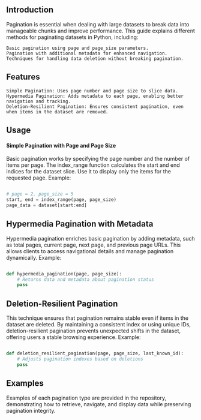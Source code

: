 ## Introduction

Pagination is essential when dealing with large datasets to break data into manageable chunks and improve performance. This guide explains different methods for paginating datasets in Python, including:

    Basic pagination using page and page_size parameters.
    Pagination with additional metadata for enhanced navigation.
    Techniques for handling data deletion without breaking pagination.

## Features

    Simple Pagination: Uses page number and page size to slice data.
    Hypermedia Pagination: Adds metadata to each page, enabling better navigation and tracking.
    Deletion-Resilient Pagination: Ensures consistent pagination, even when items in the dataset are removed.

## Usage
#### Simple Pagination with Page and Page Size

Basic pagination works by specifying the page number and the number of items per page. The index_range function calculates the start and end indices for the dataset slice. Use it to display only the items for the requested page.
Example:

```python

# page = 2, page_size = 5
start, end = index_range(page, page_size)
page_data = dataset[start:end]
```

## Hypermedia Pagination with Metadata

Hypermedia pagination enriches basic pagination by adding metadata, such as total pages, current page, next page, and previous page URLs. This allows clients to access navigational details and manage pagination dynamically.
Example:

```python

def hypermedia_pagination(page, page_size):
    # Returns data and metadata about pagination status
    pass
```
## Deletion-Resilient Pagination

This technique ensures that pagination remains stable even if items in the dataset are deleted. By maintaining a consistent index or using unique IDs, deletion-resilient pagination prevents unexpected shifts in the dataset, offering users a stable browsing experience.
Example:

```python

def deletion_resilient_pagination(page, page_size, last_known_id):
    # Adjusts pagination indexes based on deletions
    pass
```
## Examples

Examples of each pagination type are provided in the repository, demonstrating how to retrieve, navigate, and display data while preserving pagination integrity.
